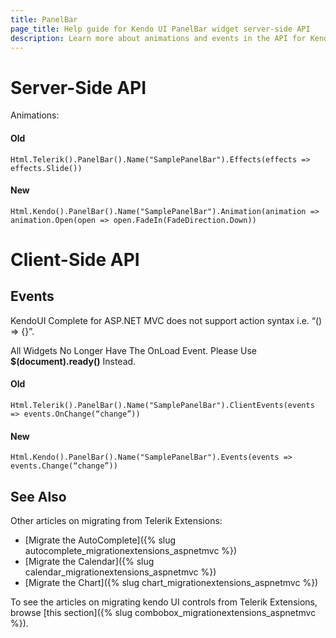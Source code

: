 ```yaml
---
title: PanelBar
page_title: Help guide for Kendo UI PanelBar widget server-side API
description: Learn more about animations and events in the API for Kendo UI PanelBar component with ASP.NET MVC.
---
```


# Server-Side API

Animations:

#### Old

    Html.Telerik().PanelBar().Name("SamplePanelBar").Effects(effects => effects.Slide())

#### New

    Html.Kendo().PanelBar().Name("SamplePanelBar").Animation(animation => animation.Open(open => open.FadeIn(FadeDirection.Down))

# Client-Side API

## Events

KendoUI Complete for ASP.NET MVC does not support action syntax i.e. “() => {}”.

All Widgets No Longer Have The OnLoad Event. Please Use **$(document).ready()** Instead.

#### Old

    Html.Telerik().PanelBar().Name("SamplePanelBar").ClientEvents(events => events.OnChange(“change”))

#### New

    Html.Kendo().PanelBar().Name("SamplePanelBar").Events(events => events.Change(“change”))

## See Also

Other articles on migrating from Telerik Extensions:

* [Migrate the AutoComplete]({% slug autocomplete_migrationextensions_aspnetmvc %})
* [Migrate the Calendar]({% slug calendar_migrationextensions_aspnetmvc %})
* [Migrate the Chart]({% slug chart_migrationextensions_aspnetmvc %})

To see the articles on migrating kendo UI controls from Telerik Extensions, browse [this section]({% slug combobox_migrationextensions_aspnetmvc %}).

